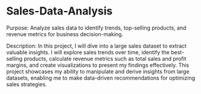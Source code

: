 # Sales-Data-Analysis

Purpose: Analyze sales data to identify trends, top-selling products, and revenue metrics for business decision-making.

Description: In this project, I will dive into a large sales dataset to extract valuable insights. I will explore sales trends over time, identify the best-selling products, calculate revenue metrics such as total sales and profit margins, and create visualizations to present my findings effectively. This project showcases my ability to manipulate and derive insights from large datasets, enabling me to make data-driven recommendations for optimizing sales strategies.


